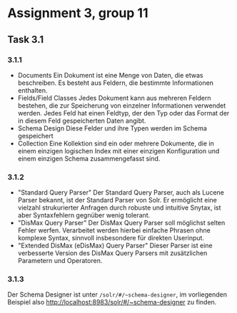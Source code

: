 # Assignment 3, group 11

## Task 3.1

### 3.1.1

- Documents
  Ein Dokument ist eine Menge von Daten, die etwas beschreiben. Es besteht aus Feldern, die bestimmte Informationen enthalten.
- Fields/Field Classes
  Jedes Dokument kann aus mehreren Feldern bestehen, die zur Speicherung von einzelner Informationen verwendet werden. Jedes Feld hat einen Feldtyp, der den Typ oder das Format der in diesem Feld gespeicherten Daten angibt.
- Schema Design
  Diese Felder und ihre Typen werden im Schema gespeichert
- Collection
  Eine Kollektion sind ein oder mehrere Dokumente, die in einem einzigen logischen Index mit einer einzigen Konfiguration und einem einzigen Schema zusammengefasst sind.

### 3.1.2

- "Standard Query Parser"
  Der Standard Query Parser, auch als Lucene Parser bekannt, ist der Standard Parser von Solr. Er ermöglicht eine vielzahl strukurierter Anfragen durch robuste und intuitive Snytax, ist aber Syntaxfehlern gegnüber wenig tolerant.
- "DisMax Query Parser"
  Der DisMax Query Parser soll möglichst selten Fehler werfen. Verarbeitet werden hierbei einfache Phrasen ohne komplexe Syntax, sinnvoll insbesondere für direkten Userinput.
- "Extended DisMax (eDisMax) Query Parser"
  Dieser Parser ist eine verbesserte Version des DisMax Query Parsers mit zusätzlichen Parametern und Operatoren.

### 3.1.3

Der Schema Designer ist unter `/solr/#/~schema-designer`, im vorliegenden Beispiel also <http://localhost:8983/solr/#/~schema-designer> zu finden.
